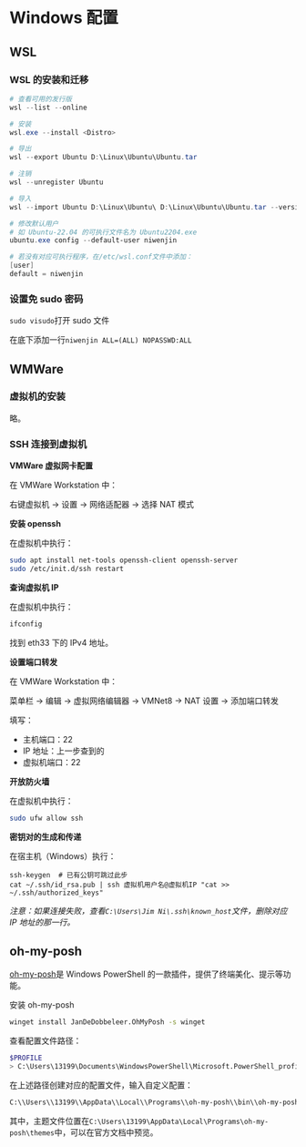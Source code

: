 # Windows 配置

## WSL

### WSL 的安装和迁移

```powershell
# 查看可用的发行版
wsl --list --online

# 安装
wsl.exe --install <Distro>

# 导出
wsl --export Ubuntu D:\Linux\Ubuntu\Ubuntu.tar

# 注销
wsl --unregister Ubuntu

# 导入
wsl --import Ubuntu D:\Linux\Ubuntu\ D:\Linux\Ubuntu\Ubuntu.tar --version 2

# 修改默认用户
# 如 Ubuntu-22.04 的可执行文件名为 Ubuntu2204.exe
ubuntu.exe config --default-user niwenjin

# 若没有对应可执行程序，在/etc/wsl.conf文件中添加：
[user]
default = niwenjin
```

### 设置免 sudo 密码

`sudo visudo`打开 sudo 文件

在底下添加一行`niwenjin ALL=(ALL) NOPASSWD:ALL`

## WMWare

### 虚拟机的安装

略。

### SSH 连接到虚拟机

**VMWare 虚拟网卡配置**

在 VMWare Workstation 中：

右键虚拟机 → 设置 → 网络适配器 → 选择 NAT 模式

**安装 openssh**

在虚拟机中执行：

```bash
sudo apt install net-tools openssh-client openssh-server
sudo /etc/init.d/ssh restart
```

**查询虚拟机 IP**

在虚拟机中执行：

```bash
ifconfig
```

找到 eth33 下的 IPv4 地址。

**设置端口转发**

在 VMWare Workstation 中：

菜单栏 → 编辑 → 虚拟网络编辑器 → VMNet8 → NAT 设置 → 添加端口转发

填写：

-   主机端口：22
-   IP 地址：上一步查到的
-   虚拟机端口：22

**开放防火墙**

在虚拟机中执行：

```bash
sudo ufw allow ssh
```

**密钥对的生成和传递**

在宿主机（Windows）执行：

```power shell
ssh-keygen  # 已有公钥可跳过此步
cat ~/.ssh/id_rsa.pub | ssh 虚拟机用户名@虚拟机IP "cat >> ~/.ssh/authorized_keys"
```

_注意：如果连接失败，查看`C:\Users\Jim Ni\.ssh\known_host`文件，删除对应 IP 地址的那一行。_

## oh-my-posh

[oh-my-posh](https://ohmyposh.dev/docs/)是 Windows PowerShell 的一款插件，提供了终端美化、提示等功能。

安装 oh-my-posh

```sh
winget install JanDeDobbeleer.OhMyPosh -s winget
```

查看配置文件路径：

```sh
$PROFILE
> C:\Users\13199\Documents\WindowsPowerShell\Microsoft.PowerShell_profile.ps1
```

在上述路径创建对应的配置文件，输入自定义配置：

```txt
C:\\Users\\13199\\AppData\\Local\\Programs\\oh-my-posh\\bin\\oh-my-posh.exe init pwsh --config $env:POSH_THEMES_PATH\M365Princess.omp.json | Invoke-Expression
```

其中，主题文件位置在`C:\Users\13199\AppData\Local\Programs\oh-my-posh\themes`中，可以在官方文档中预览。
